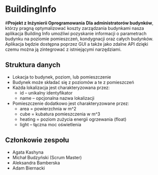 # BuildingInfo
#**Projekt z Inżynierii Oprogramowania**
**Dla administratorów budynków**, którzy pragną optymalizować koszty zarządzania budynkami  nasza aplikacja Building Info umożliwi pozyskanie informacji o parametrach budynku na poziomie pomieszczeń, kondygnacji oraz całych budynków. Aplikacja będzie dostępna poprzez GUI a także jako zdalne API dzięki czemu można ją zintegrować z istniejącymi narzędziami.

## **Struktura danych**
* Lokacja to budynek, poziom, lub pomieszczenie
* Budynek może składać się z poziomów a te z pomieszczeń
* Każda lokalizacja jest charakteryzowana przez:
    *  id – unikalny identyfikator
    *  name – opcjonalna nazwa lokalizacji
* Pomieszczenie dodatkowo jest charakteryzowane przez:
    * area = powierzchnia w m^2
    * cube = kubatura pomieszczenia w m^3
    * heating = poziom zużycia energii ogrzewania (float)
    * light – łączna moc oświetlenia
 
## Członkowie zespołu
* Agata Kashyna
* Michał Budzyński (Scrum Master)
* Aleksandra Bamberska
* Adam Biernacki
